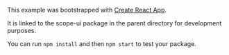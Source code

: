 This example was bootstrapped with [Create React App](https://github.com/facebook/create-react-app).

It is linked to the scope-ui package in the parent directory for development purposes.

You can run `npm install` and then `npm start` to test your package.
